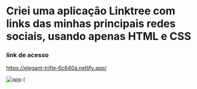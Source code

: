 # Criei uma aplicação Linktree com links das minhas principais redes sociais, usando apenas HTML e CSS
### link de acesso
https://elegant-trifle-6c640a.netlify.app/


![app (](https://user-images.githubusercontent.com/97295520/180053269-ab37a3fb-1f93-43d7-9cfd-d4c7e639392b.png)


